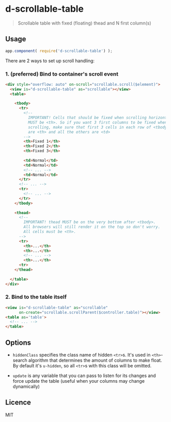 # d-scrollable-table

> Scrollable table with fixed (floating) thead and N first column(s)

## Usage

```js
app.component( require('d-scrollable-table') );
```

There are 2 ways to set up scroll handling:

### 1. (preferred) Bind to container's scroll event

```html
<div style="overflow: auto" on-scroll="scrollable.scroll($element)">
  <view is="d-scrollable-table" as="scrollable"></view>
  <table>
  
    <tbody>
      <tr>
        <!-- 
          IMPORTANT! Cells that should be fixed when scrolling horizontally
          MUST be <th>. So if you want 3 first columns to be fixed when 
          scrolling, make sure that first 3 cells in each row of <tbody>
          are <th> and all the others are <td>
        -->
        <th>Fixed 1</th>
        <th>Fixed 2</th>
        <th>Fixed 3</th>
        
        <td>Normal</td>
        <td>Normal</td>
        <!-- ... -->
        <td>Normal</td>
      </tr>
      <!-- ... -->
      <tr>
        <!-- ... -->
      </tr>
    </tbody>
    
    <thead>
      <!-- 
        IMPORTANT! thead MUST be on the very bottom after <tbody>.
        All browsers will still render it on the top so don't worry.
        All cells must be <th>.
      -->      
      <tr>
        <th>...</th>
        <th>...</th>
        <!-- ... -->
        <th>...</th>
      <tr>
    </thead>
    
  </table>
</div>
```

### 2. Bind to the table itself

```html
<view is="d-scrollable-table" as="scrollable" 
      on-create="scrollable.scrollParent($controller.table)"></view>
<table as='table'>
  <!-- ... -->
</table>
```

## Options

- `hiddenClass` specifies the class name of hidden `<tr>`s.
    It's used in `<th>`-search algorithm that determines
    the amount of columns to make float.
    By default it's `u-hidden`, so all `<tr>`s with this class
    will be omitted.
    
- `update` is any variable that you can pass to listen for
    its changes and force update the table (useful when your
    columns may change dynamically)

## Licence

MIT